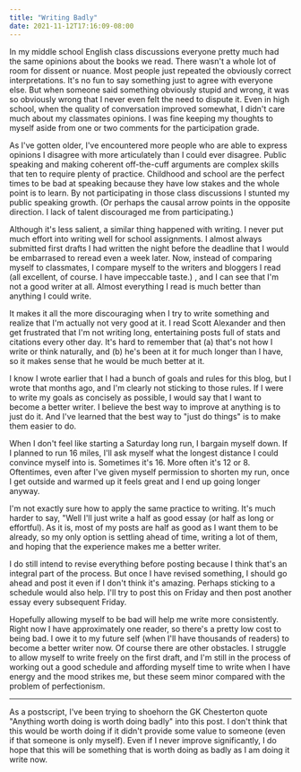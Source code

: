 ```yaml
---
title: "Writing Badly"
date: 2021-11-12T17:16:09-08:00
---
```


In my middle school English class discussions everyone pretty much had the same opinions about the books we read.
There wasn't a whole lot of room for dissent or nuance. Most people just repeated the obviously correct interpretations.
It's no fun to say something just to agree with everyone else.
But when someone said something obviously stupid and wrong, it was so obviously wrong that I never even felt the need to dispute it.
Even in high school, when the quality of conversation improved somewhat, I didn't care much about my classmates opinions.
I was fine keeping my thoughts to myself aside from one or two comments for the participation grade.

As I've gotten older, I've encountered more people who are able to express opinions I disagree with more articulately than I could ever disagree.
Public speaking and making coherent off-the-cuff arguments are complex skills that ten to require plenty of practice.
Childhood and school are the perfect times to be bad at speaking because they have low stakes and the whole point is to learn.
By not participating in those class discussions I stunted my public speaking growth.
(Or perhaps the causal arrow points in the opposite direction.
I lack of talent discouraged me from participating.)

Although it's less salient, a similar thing happened with writing.
I never put much effort into writing well for school assignments.
I almost always submitted first drafts I had written the night before the deadline that I would be embarrased to reread even a week later.
Now, instead of comparing myself to classmates, I compare myself to the writers and bloggers I read (all excellent, of course. I have impeccable taste.)
, and I can see that I'm not a good writer at all.
Almost everything I read is much better than anything I could write.

It makes it all the more discouraging when I try to write something and realize that I'm actually not very good at it.
I read Scott Alexander and then get frustrated that I'm not writing long, entertaining posts full of stats and citations every other day.
It's hard to remember that (a) that's not how I write or think naturally, and (b) he's been at it for much longer than I have, so it makes sense that he would be much better at it.

I know I wrote earlier that I had a bunch of goals and rules for this blog, but I wrote that months ago, and I'm clearly not sticking to those rules.
If I were to write my goals as concisely as possible, I would say that I want to become a better writer.
I believe the best way to improve at anything is to just do it.
And I've learned that the best way to "just do things" is to make them easier to do.

When I don't feel like starting a Saturday long run, I bargain myself down.
If I planned to run 16 miles, I'll ask myself what the longest distance I could convince myself into is.
Sometimes it's 16.
More often it's 12 or 8.
Oftentimes, even after I've given myself permission to shorten my run, once I get outside and warmed up it feels great and I end up going longer anyway.

I'm not exactly sure how to apply the same practice to writing.
It's much harder to say, "Well I'll just write a half as good essay (or half as long or effortful).
As it is, most of my posts are half as good as I want them to be already, so my only option is settling ahead of time, writing a lot of them, and hoping that the experience makes me a better writer.

I do still intend to revise everything before posting because I think that's an integral part of the process.
But once I have revised something, I should go ahead and post it even if I don't think it's amazing.
Perhaps sticking to a schedule would also help.
I'll try to post this on Friday and then post another essay every subsequent Friday.

Hopefully allowing myself to be bad will help me write more consistently.
Right now I have approximately one reader, so there's a pretty low cost to being bad.
I owe it to my future self (when I'll have thousands of readers) to become a better writer now.
Of course there are other obstacles.
I struggle to allow myself to write freely on the first draft, and I'm still in the process of working out a good schedule and affording myself time to write when I have energy and the mood strikes me, but these seem minor compared with the problem of perfectionism.

---

As a postscript, I've been trying to shoehorn the GK Chesterton quote "Anything worth doing is worth doing badly" into this post.
I don't think that this would be worth doing if it didn't provide some value to someone (even if that someone is only myself).
Even if I never improve significantly, I do hope that this will be something that is worth doing as badly as I am doing it write now.




